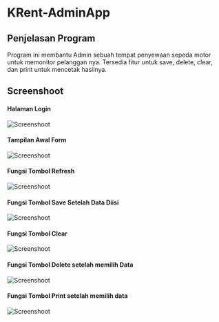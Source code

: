 # KRent-AdminApp

<h2> Penjelasan Program </h2>

Program ini membantu Admin sebuah tempat penyewaan sepeda motor untuk 
memonitor pelanggan nya. Tersedia fitur untuk save, delete, clear, dan print untuk mencetak hasilnya.





<h2> Screenshoot </h2>

<h4>Halaman Login</h4>

![Screenshoot](https://github.com/kputraf/KRent-AdminApp/blob/master/1.PNG)

<h4>Tampilan Awal Form</h4>

![Screenshoot](https://github.com/kputraf/KRent-AdminApp/blob/master/2.PNG)

<h4>Fungsi Tombol Refresh</h4>

![Screenshoot](https://github.com/kputraf/KRent-AdminApp/blob/master/3.PNG)

<h4>Fungsi Tombol Save Setelah Data Diisi</h4>

![Screenshoot](https://github.com/kputraf/KRent-AdminApp/blob/master/4.PNG)

<h4>Fungsi Tombol Clear</h4>

![Screenshoot](https://github.com/kputraf/KRent-AdminApp/blob/master/5.PNG)

<h4>Fungsi Tombol Delete setelah memilih Data</h4>

![Screenshoot](https://github.com/kputraf/KRent-AdminApp/blob/master/6.PNG)

<h4>Fungsi Tombol Print setelah memilih data</h4>

![Screenshoot](https://github.com/kputraf/KRent-AdminApp/blob/master/7.PNG)
